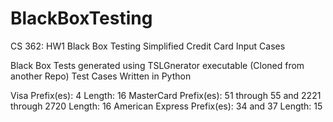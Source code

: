 # BlackBoxTesting

CS 362:  HW1 Black Box Testing
Simplified Credit Card Input Cases

Black Box Tests generated using TSLGnerator executable (Cloned from another Repo)
Test Cases Written in Python

Visa
    Prefix(es): 4
    Length: 16
MasterCard
    Prefix(es): 51 through 55 and 2221 through 2720 
    Length: 16
American Express
    Prefix(es): 34 and 37
    Length: 15